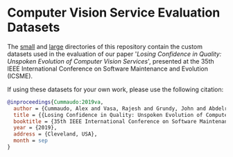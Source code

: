 # Computer Vision Service Evaluation Datasets

The [small](https://github.com/alexcu/cv-api-eval-datasets/tree/master/small) and
[large](https://github.com/alexcu/cv-api-eval-datasets/tree/master/large) directories
of this repository contain the custom datasets used in the evaluation of our paper
'_Losing Confidence in Quality: Unspoken Evolution of Computer Vision Services_', presented
at the 35th IEEE International Conference on Software Maintenance and Evolution (ICSME).

If using these datasets for your own work, please use the following citation:

```bibtex
@inproceedings{Cummaudo:2019va,
  author = {Cummaudo, Alex and Vasa, Rajesh and Grundy, John and Abdelrazek, Mohamed and Cain, Andrew},
  title = {{Losing Confidence in Quality: Unspoken Evolution of Computer Vision Services}},
  booktitle = {35th IEEE International Conference on Software Maintenance and Evolution},
  year = {2019},
  address = {Cleveland, USA},
  month = sep
}
```
